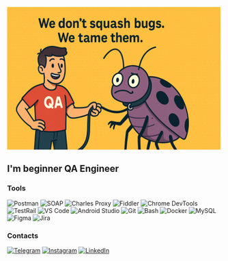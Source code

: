<img src="assets/header.png" width="500" alt="Header" />

## I'm beginner QA Engineer

### Tools
![Postman](https://img.shields.io/badge/Postman-FF6C37?style=for-the-badge&logo=postman&logoColor=white)
![SOAP](https://img.shields.io/badge/SOAP-025E8C?style=for-the-badge)
![Charles Proxy](https://img.shields.io/badge/Charles_Proxy-4285F4?style=for-the-badge)
![Fiddler](https://img.shields.io/badge/Fiddler-4CAF50?style=for-the-badge)
![Chrome DevTools](https://img.shields.io/badge/Chrome_DevTools-4285F4?style=for-the-badge&logo=google-chrome&logoColor=white)
![TestRail](https://img.shields.io/badge/TestRail-00B388?style=for-the-badge)
![VS Code](https://img.shields.io/badge/VS_Code-007ACC?style=for-the-badge&logo=visual-studio-code&logoColor=white)
![Android Studio](https://img.shields.io/badge/Android_Studio-3DDC84?style=for-the-badge&logo=android-studio&logoColor=white)
![Git](https://img.shields.io/badge/Git-F05032?style=for-the-badge&logo=git&logoColor=white)
![Bash](https://img.shields.io/badge/Bash-4EAA25?style=for-the-badge&logo=gnu-bash&logoColor=white)
![Docker](https://img.shields.io/badge/Docker-2496ED?style=for-the-badge&logo=docker&logoColor=white)
![MySQL](https://img.shields.io/badge/MySQL-4479A1?style=for-the-badge&logo=mysql&logoColor=white)
![Figma](https://img.shields.io/badge/Figma-F24E1E?style=for-the-badge&logo=figma&logoColor=white)
![Jira](https://img.shields.io/badge/Jira-0052CC?style=for-the-badge&logo=jira&logoColor=white)



### Contacts
[![Telegram](https://img.shields.io/badge/Telegram-2CA5E0?style=for-the-badge&logo=telegram&logoColor=white)](https://t.me/shumivoda)
[![Instagram](https://img.shields.io/badge/Instagram-E4405F?style=for-the-badge&logo=instagram&logoColor=white)](https://instagram.com/shumivodnik)
[![LinkedIn](https://img.shields.io/badge/LinkedIn-0077B5?style=for-the-badge&logo=linkedin&logoColor=white)](https://linkedin.com/in/shumyvoda)

